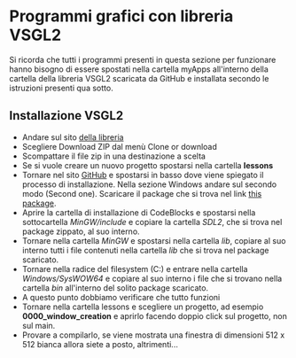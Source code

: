 # Programmi grafici con libreria VSGL2

Si ricorda che tutti i programmi presenti in  questa sezione per funzionare hanno bisogno di essere spostati nella cartella myApps all'interno della cartella della libreria VSGL2 scaricata da GitHub e installata secondo le istruzioni presenti qua sotto.

## Installazione VSGL2
* Andare sul sito [della libreria](https://github.com/alessandro-bugatti/vsgl2)
* Scegliere Download ZIP dal menù Clone or download
* Scompattare il file zip in una destinazione a scelta
* Se si vuole creare un nuovo progetto spostarsi nella cartella **lessons**
* Tornare nel sito [GitHub](https://github.com/alessandro-bugatti/vsgl2) e spostarsi in basso dove viene spiegato il processo di installazione. Nella sezione Windows andare sul secondo modo (Second one). Scaricare il package che si trova nel link [this package](http://www.imparando.net/software/SDL_package.zip).
* Aprire la cartella di installazione di CodeBlocks e spostarsi nella sottocartella *MinGW/include* e copiare la cartella *SDL2*, che si trova nel package zippato, al suo interno.
* Tornare nella cartella *MinGW* e spostarsi nella cartella *lib*, copiare al suo interno tutti i file contenuti nella cartella *lib* che si trova nel package scaricato.
* Tornare nella radice del filesystem (C:) e entrare nella cartella *Windows/SysWOW64* e copiare al suo interno i file che si trovano nella cartella *bin* all'interno del solito package scaricato.
* A questo punto dobbiamo verificare che tutto funzioni
* Tornare nella cartella lessons e scegliere un progetto, ad esempio **0000_window_creation** e aprirlo facendo doppio click sul progetto, non sul main.
* Provare a compilarlo, se viene mostrata una finestra di dimensioni 512 x 512 bianca allora siete a posto, altrimenti...
